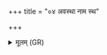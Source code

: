 +++
title = "०४ अवस्था नाम स्थ"

+++
<details><summary>मूलम् (GR)</summary>

अवस्था नाम स्थ  
तेषां व उत्तराद् गृहा उदीची दिक्  
तेषां वो वात इषवः ।  
(…) ॥ +++(see 1def)+++
</details>